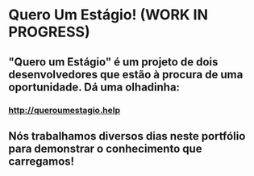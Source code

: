 # Quero Um Estágio! (WORK IN PROGRESS)
## "Quero um Estágio" é um projeto de dois desenvolvedores que estão à procura de uma oportunidade. Dá uma olhadinha:
### http://queroumestagio.help
## Nós trabalhamos diversos dias neste portfólio para demonstrar o conhecimento que carregamos!
